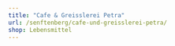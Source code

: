 ```yaml
---
title: "Cafe & Greisslerei Petra"
url: /senftenberg/cafe-und-greisslerei-petra/
shop: Lebensmittel
---
```

